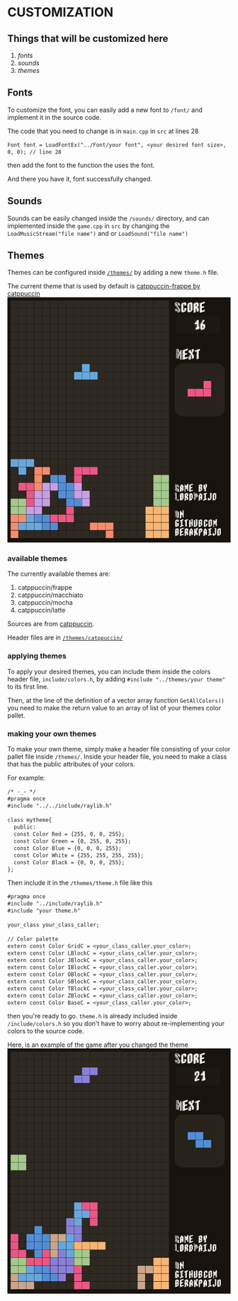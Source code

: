 # CUSTOMIZATION

## Things that will be customized here
1. *fonts*
2. *sounds*
3. *themes*

## Fonts
To customize the font, you can easily add a new font to `/font/` and implement it in the source code.

The code that you need to change is in `main.cpp` in `src` at lines 28
```code
Font font = LoadFontEx("../Font/your font", <your desired font size>, 0, 0); // line 28
```
then add the font to the function the uses the font.

And there you have it, font successfully changed.

## Sounds
Sounds can be easily changed inside the `/sounds/` directory, and can implemented inside the `game.cpp` in `src` by changing the `LoadMusicStream("file name")` and or `LoadSound("file name")`

## Themes
Themes can be configured inside [`/themes/`](https://github.com/berakpaijo/Raylib-Tetris-pp/tree/main/themes) by adding a new `theme.h` file.

The current theme that is used by default is [catppuccin-frappe by catppuccin](https://github.com/catppuccin/catppuccin)
![](https://github.com/berakpaijo/Raylib-Tetris-pp/blob/main/thumbnails/Screenshot%20from%202024-08-10%2013-53-48.png)

### available themes
The currently available themes are:
1. catppuccin/frappe
2. catppuccin/macchiato
3. catppuccin/mocha
4. catppuccin/latte

Sources are from [catppuccin](https://github.com/catppuccin/catppuccin).

Header files are in [`/themes/catppuccin/`](https://github.com/berakpaijo/Raylib-Tetris-pp/tree/main/themes/catppuccin)

### applying themes
To apply your desired themes, you can include them inside the colors header file, `include/colors.h`, by adding `#include "../themes/your theme"` to its first line. 

Then, at the line of the definition of a vector array function `GetAllColors()` you need to make the return value to an array of list of your themes color pallet.

### making your own themes
To make your own theme, simply make a header file consisting of your color pallet file inside `/themes/`. Inside your header file, you need to make a class that has the public attributes of your colors. 

For example:
```code
/* -_- */
#pragma once
#include "../../include/raylib.h"

class mytheme{
  public:
  const Color Red = {255, 0, 0, 255};
  const Color Green = {0, 255, 0, 255};
  const Color Blue = {0, 0, 0, 255};
  const Color White = {255, 255, 255, 255};
  const Color Black = {0, 0, 0, 255};
};
```


Then include it in the `/themes/theme.h` file like this

```code
#pragma once
#include "../include/raylib.h"
#include "your theme.h"

your_class your_class_caller;

// Color palette
extern const Color GridC = <your_class_caller.your_color>;
extern const Color LBlockC = <your_class_caller.your_color>;
extern const Color JBlockC = <your_class_caller.your_color>;
extern const Color IBlockC = <your_class_caller.your_color>;
extern const Color OBlockC = <your_class_caller.your_color>;
extern const Color SBlockC = <your_class_caller.your_color>;
extern const Color TBlockC = <your_class_caller.your_color>;
extern const Color ZBlockC = <your_class_caller.your_color>;
extern const Color BaseC = <your_class_caller.your_color>;
```
then you're ready to go. `theme.h` is already included inside `/include/colors.h` so you don't have to worry about re-implementing your colors to the source code.

Here, is an example of the game after you changed the theme
![](https://github.com/berakpaijo/Raylib-Tetris-pp/blob/main/thumbnails/Screenshot%20from%202024-08-10%2013-51-13.png)

